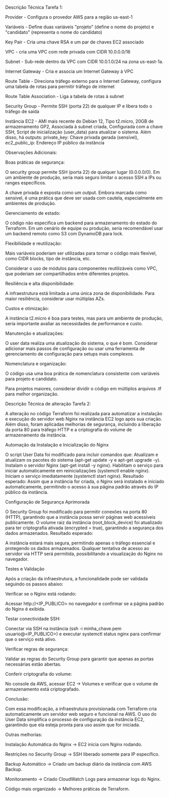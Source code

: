 Descrição Técnica Tarefa 1: 

Provider - Configura o provedor AWS para a região us-east-1

Variáveis - Define duas variáveis "projeto" (define o nome do projeto) e "candidato" (representa o nome do candidato)

Key Pair - Cria uma chave RSA e um par de chaves EC2 associado

VPC - cria uma VPC com rede privada com CIDR 10.0.0.0/16

Subnet - Sub-rede dentro da VPC com CIDR 10.0.1.0/24 na zona us-east-1a.

Internet Gateway - Cria e associa um Internet Gateway à VPC

Route Table - Direciona tráfego externo para o Internet Gateway, configura uma tabela de rotas para permitir tráfego de internet

Route Table Association - Liga a tabela de rotas à subnet

Security Group - Permite SSH (porta 22) de qualquer IP e libera todo o tráfego de saída

Instância EC2 - AMI mais recente do Debian 12, Tipo t2.micro, 20GB de armazenamento GP2, Associada à subnet criada, Configurada com a chave SSH, Script de inicialização (user_data) para atualizar o sistema.
Além disso, há outputs: 
private_key: Chave privada gerada (sensível), ec2_public_ip: Endereço IP público da instância

Observações Adicionais:

Boas práticas de segurança:

O security group permite SSH (porta 22) de qualquer lugar (0.0.0.0/0). Em um ambiente de produção, seria mais seguro limitar o acesso SSH a IPs ou ranges específicos.

A chave privada é exposta como um output. Embora marcada como sensível, é uma prática que deve ser usada com cautela, especialmente em ambientes de produção.

Gerenciamento de estado:

O código não especifica um backend para armazenamento do estado do Terraform. Em um cenário de equipe ou produção, seria recomendável usar um backend remoto como S3 com DynamoDB para lock.

Flexibilidade e reutilização:

Mais variáveis poderiam ser utilizadas para tornar o código mais flexível, como CIDR blocks, tipo de instância, etc.

Considerar o uso de módulos para componentes reutilizáveis como VPC, que poderiam ser compartilhados entre diferentes projetos.

Resiliência e alta disponibilidade:

A infraestrutura está limitada a uma única zona de disponibilidade. Para maior resiliência, considerar usar múltiplas AZs.

Custos e otimização:

A instância t2.micro é boa para testes, mas para um ambiente de produção, seria importante avaliar as necessidades de performance e custo.

Manutenção e atualizações:

O user data realiza uma atualização do sistema, o que é bom. Considerar adicionar mais passos de configuração ou usar uma ferramenta de gerenciamento de configuração para setups mais complexos.

Nomenclatura e organização:

O código usa uma boa prática de nomenclatura consistente com variáveis para projeto e candidato.

Para projetos maiores, considerar dividir o código em múltiplos arquivos .tf para melhor organização.

Descrição Técnica de alteração Tarefa 2: 

A alteração no código Terraform foi realizada para automatizar a instalação e execução do servidor web Nginx na instância EC2 logo após sua criação. Além disso, foram aplicadas melhorias de segurança, incluindo a liberação da porta 80 para tráfego HTTP e a criptografia do volume de armazenamento da instância.


Automação da Instalação e Inicialização do Nginx

O script User Data foi modificado para incluir comandos que:
Atualizam e atualizam os pacotes do sistema (apt-get update -y e apt-get upgrade -y).
Instalam o servidor Nginx (apt-get install -y nginx).
Habilitam o serviço para iniciar automaticamente em reinicializações (systemctl enable nginx).
Iniciam o serviço imediatamente (systemctl start nginx).
Resultado esperado: Assim que a instância for criada, o Nginx será instalado e iniciado automaticamente, permitindo o acesso à sua página padrão através do IP público da instância.

Configuração de Segurança Aprimorada

O Security Group foi modificado para permitir conexões na porta 80 (HTTP), garantindo que a instância possa servir páginas web acessíveis publicamente.
O volume raiz da instância (root_block_device) foi atualizado para ter criptografia ativada (encrypted = true), garantindo a segurança dos dados armazenados.
Resultado esperado:

A instância estará mais segura, permitindo apenas o tráfego essencial e protegendo os dados armazenados.
Qualquer tentativa de acesso ao servidor via HTTP será permitida, possibilitando a visualização do Nginx no navegador.

Testes e Validação

Após a criação da infraestrutura, a funcionalidade pode ser validada seguindo os passos abaixo:

Verificar se o Nginx está rodando:

Acessar http://<IP_PUBLICO> no navegador e confirmar se a página padrão do Nginx é exibida.

Testar conectividade SSH:

Conectar via SSH na instância (ssh -i minha_chave.pem usuario@<IP_PUBLICO>) e executar systemctl status nginx para confirmar que o serviço está ativo.

Verificar regras de segurança:

Validar as regras do Security Group para garantir que apenas as portas necessárias estão abertas.

Conferir criptografia do volume:

No console da AWS, acessar EC2 → Volumes e verificar que o volume de armazenamento está criptografado.

Conclusão:

Com essa modificação, a infraestrutura provisionada com Terraform cria automaticamente um servidor web seguro e funcional na AWS. O uso do User Data simplifica o processo de configuração da instância EC2, garantindo que ela esteja pronta para uso assim que for iniciada.


Outras melhorias:

Instalação Automática do Nginx → EC2 inicia com Nginx rodando.

Restrições no Security Group → SSH liberado somente para IP específico.

Backup Automático → Criado um backup diário da instância com AWS Backup.

Monitoramento → Criado CloudWatch Logs para armazenar logs do Nginx.

Código mais organizado → Melhores práticas de Terraform.








